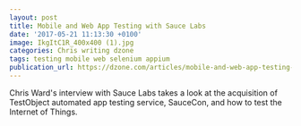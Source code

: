 ```yaml
---
layout: post
title: Mobile and Web App Testing with Sauce Labs
date: '2017-05-21 11:13:30 +0100'
image: IkgItC1R_400x400 (1).jpg
categories: Chris writing dzone
tags: testing mobile web selenium appium
publication_url: https://dzone.com/articles/mobile-and-web-app-testing-with-sauce-labs
---
```


Chris Ward's interview with Sauce Labs takes a look at the acquisition of TestObject automated app testing service, SauceCon, and how to test the Internet of Things.
